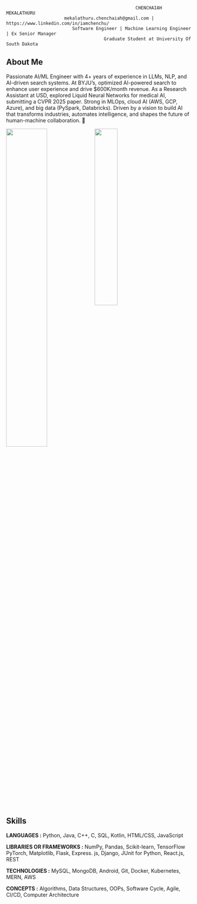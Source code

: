                                                      CHENCHAIAH MEKALATHURU
                          mekalathuru.chenchaiah@gmail.com | https://www.linkedin.com/in/iamchenchu/
                             Software Engineer | Machine Learning Engineer | Ex Senior Manager
                                         Graduate Student at University Of South Dakota

## About Me
Passionate AI/ML Engineer with 4+ years of experience in LLMs, NLP, and AI-driven search systems. At BYJU’s, optimized AI-powered search to enhance user experience and drive $600K/month revenue. As a Research Assistant at USD, explored Liquid Neural Networks for medical AI, submitting a CVPR 2025 paper. Strong in MLOps, cloud AI (AWS, GCP, Azure), and big data (PySpark, Databricks). Driven by a vision to build AI that transforms industries, automates intelligence, and shapes the future of human-machine collaboration. 🚀

<img align="left" width="47%" src="https://github-readme-stats.vercel.app/api?username=iamchenchu&show_icons=true&theme=radical" />
<img align="left" width="35%" src="https://github-readme-stats.vercel.app/api/top-langs/?username=iamchenchu&layout=compact" />

<br clear="left" />

## Skills
**LANGUAGES :** Python, Java, C++, C, SQL, Kotlin, HTML/CSS, JavaScript

**LIBRARIES OR FRAMEWORKS :** NumPy, Pandas, Scikit-learn, TensorFlow PyTorch, Matplotlib, Flask, Express. js, Django, JUnit for Python, React.js, REST

**TECHNOLOGIES :** MySQL, MongoDB, Android, Git, Docker, Kubernetes, MERN, AWS

**CONCEPTS :** Algorithms, Data Structures, OOPs, Software Cycle, Agile, CI/CD, Computer Architecture


